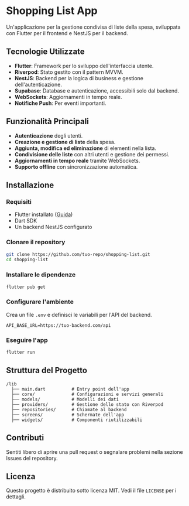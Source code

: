 # Shopping List App

Un'applicazione per la gestione condivisa di liste della spesa, sviluppata con Flutter per il frontend e NestJS per il backend.

## Tecnologie Utilizzate

- **Flutter**: Framework per lo sviluppo dell'interfaccia utente.
- **Riverpod**: Stato gestito con il pattern MVVM.
- **NestJS**: Backend per la logica di business e gestione dell'autenticazione.
- **Supabase**: Database e autenticazione, accessibili solo dal backend.
- **WebSockets**: Aggiornamenti in tempo reale.
- **Notifiche Push**: Per eventi importanti.

## Funzionalità Principali

- **Autenticazione** degli utenti.
- **Creazione e gestione di liste** della spesa.
- **Aggiunta, modifica ed eliminazione** di elementi nella lista.
- **Condivisione delle liste** con altri utenti e gestione dei permessi.
- **Aggiornamenti in tempo reale** tramite WebSockets.
- **Supporto offline** con sincronizzazione automatica.

## Installazione

### Requisiti

- Flutter installato ([Guida](https://flutter.dev/docs/get-started/install))
- Dart SDK
- Un backend NestJS configurato

### Clonare il repository

```sh
git clone https://github.com/tuo-repo/shopping-list.git
cd shopping-list
```

### Installare le dipendenze

```sh
flutter pub get
```

### Configurare l'ambiente

Crea un file `.env` e definisci le variabili per l'API del backend.

```env
API_BASE_URL=https://tuo-backend.com/api
```

### Eseguire l'app

```sh
flutter run
```

## Struttura del Progetto

```plaintext
/lib
  ├── main.dart          # Entry point dell'app
  ├── core/              # Configurazioni e servizi generali
  ├── models/            # Modelli dei dati
  ├── providers/         # Gestione dello stato con Riverpod
  ├── repositories/      # Chiamate al backend
  ├── screens/           # Schermate dell'app
  ├── widgets/           # Componenti riutilizzabili
```

## Contributi

Sentiti libero di aprire una pull request o segnalare problemi nella sezione Issues del repository.

## Licenza

Questo progetto è distribuito sotto licenza MIT. Vedi il file `LICENSE` per i dettagli.

